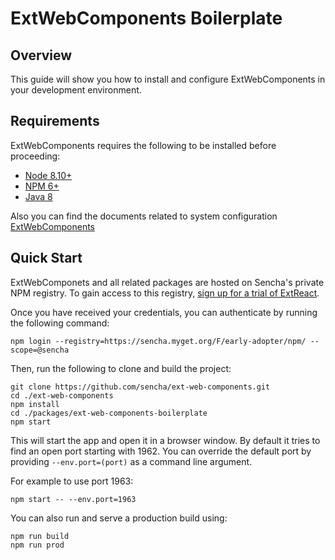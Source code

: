 # ExtWebComponents Boilerplate

## Overview

This guide will show you how to install and configure ExtWebComponents in your development environment.

## Requirements

ExtWebComponents requires the following to be installed before proceeding:

* [Node 8.10+](#getting_started_-_installing_node_and_npm)
* [NPM 6+](#getting_started_-_installing_node_and_npm)
* [Java 8](#getting_started_-_installing_java)

Also you can find the documents related to system configuration [ExtWebComponents](https://docs.sencha.com/extwebcomponents/7.0.0/guides/getting_started.html)

## Quick Start

ExtWebComponets and all related packages are hosted on Sencha's private NPM registry. To gain access to this registry, [sign up for a trial of ExtReact](https://www.sencha.com/products/extwebcomponents/evaluate/earlyaccess/).

Once you have received your credentials, you can authenticate by running the following command:

```
npm login --registry=https://sencha.myget.org/F/early-adopter/npm/ --scope=@sencha
```

Then, run the following to clone and build the project:

    git clone https://github.com/sencha/ext-web-components.git
    cd ./ext-web-components
    npm install
    cd ./packages/ext-web-components-boilerplate
    npm start

This will start the app and open it in a browser window.  By default it tries to find
an open port starting with 1962.  You can override the default port by providing `--env.port=(port)`
as a command line argument.

For example to use port 1963:

    npm start -- --env.port=1963

You can also run and serve a production build using:

    npm run build
    npm run prod

